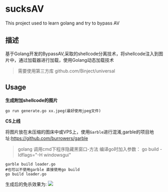 # sucksAV
This project used to learn golang and try to bypass AV

## 描述
基于Golang开发的BypassAV,采取的shellcode分离技术，将shellcode注入到图片中，通过加载器进行加载，使用Golang动态加载技术

>需要使用第三方库 github.com/Binject/universal

## Usage

**生成附加shellcode的图片**
```
go run generate.go xx.jpeg(最好使用jpeg文件) 
```

**CS上线**

将图片放在未压缩的图床中或VPS上，使用`Garble`进行混淆,garble的项目地址:https://github.com/burrowers/garble

>golang 调用cmd下程序隐藏黑窗口-方法 编译go时加入参数： go build -ldflags="-H windowsgui"


```
garble build loader.go
#也可以不使用garble 直接使用go build
go build loader.go
```

生成后的免杀效果为:
![](https://md.byr.moe/uploads/upload_b0b681ad6e9cbbbedc47e288879751e9.png)

